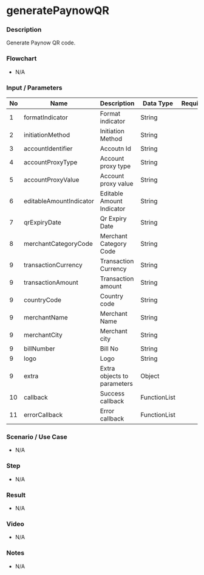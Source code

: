 # generatePaynowQR

### Description

Generate Paynow QR code.

### Flowchart

- N/A

<!--![Flowchart](componentValue-flowchart.png?raw=true)-->

### Input / Parameters

| No | Name | Description | Data Type | Required |
| ------ | ------ | ------ |------ | ------ |
| 1 | formatIndicator | Format indicator | String |  |
| 2 | initiationMethod | Initiation Method | String |  | 
| 3 | accountIdentifier | Accoutn Id | String |  | 
| 4 | accountProxyType | Account proxy type | String |  | 
| 5 | accountProxyValue | Account proxy value | String |  | 
| 6 | editableAmountIndicator | Editable Amount Indicator | String |  | 
| 7 | qrExpiryDate | Qr Expiry Date | String |  | 
| 8 | merchantCategoryCode | Merchant Category Code | String |  | 
| 9 | transactionCurrency | Transaction Currency | String |  | 
| 9 | transactionAmount | Transaction amount | String |  | 
| 9 | countryCode | Country code | String |  | 
| 9 | merchantName | Merchant Name | String |  | 
| 9 | merchantCity | Merchant city | String |  | 
| 9 | billNumber | Bill No | String |  | 
| 9 | logo | Logo | String |  | 
| 9 | extra | Extra objects to parameters | Object |  | 
| 10 | callback | Success callback | FunctionList |  | 
| 11 | errorCallback | Error callback | FunctionList |  | 

### Scenario / Use Case

- N/A

### Step

- N/A

### Result

- N/A

### Video

- N/A

### Notes

- N/A